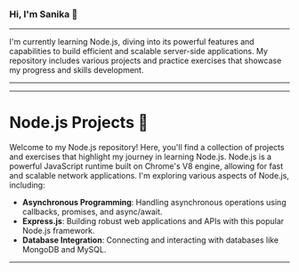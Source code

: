 <h3>Hi, I'm Sanika 👋</h3>
<hr>
I'm currently learning Node.js, diving into its powerful features and capabilities to build efficient and scalable server-side applications. 
My repository includes various projects and practice exercises that showcase my progress and skills development. 

<hr>


---

# Node.js Projects 🚀

Welcome to my Node.js repository! Here, you'll find a collection of projects and exercises that highlight my journey in learning Node.js. Node.js is a powerful JavaScript runtime built on Chrome's V8 engine, allowing for fast and scalable network applications. I'm exploring various aspects of Node.js, including:

- **Asynchronous Programming**: Handling asynchronous operations using callbacks, promises, and async/await.
- **Express.js**: Building robust web applications and APIs with this popular Node.js framework.
- **Database Integration**: Connecting and interacting with databases like MongoDB and MySQL.


---
